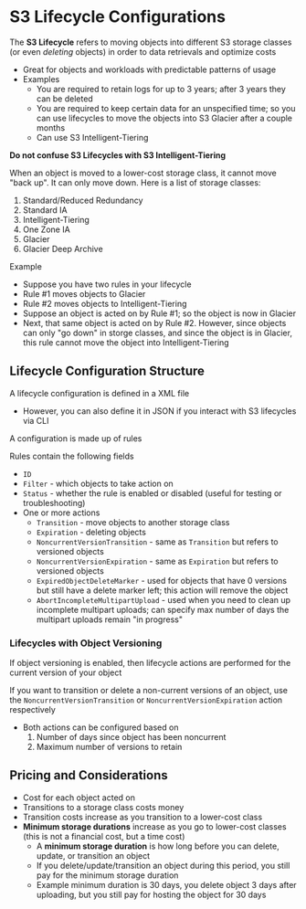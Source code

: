 # S3 Lifecycle Configurations

The **S3 Lifecycle** refers to moving objects into different S3 storage classes (or even _deleting_ objects) in order to data retrievals and optimize costs
- Great for objects and workloads with predictable patterns of usage
- Examples
	- You are required to retain logs for up to 3 years; after 3 years they can be deleted
	- You are required to keep certain data for an unspecified time; so you can use lifecycles to move the objects into S3 Glacier after a couple months
	- Can use S3 Intelligent-Tiering

**Do not confuse S3 Lifecycles with S3 Intelligent-Tiering**

When an object is moved to a lower-cost storage class, it cannot move "back up". It can only move down. Here is a list of storage classes:
1. Standard/Reduced Redundancy
2. Standard IA
3. Intelligent-Tiering
4. One Zone IA
5. Glacier
6. Glacier Deep Archive

Example
- Suppose you have two rules in your lifecycle
- Rule #1 moves objects to Glacier
- Rule #2 moves objects to Intelligent-Tiering
- Suppose an object is acted on by Rule #1; so the object is now in Glacier
- Next, that same object is acted on by Rule #2. However, since objects can only "go down" in storge classes, and since the object is in Glacier, this rule cannot move the object into Intelligent-Tiering

## Lifecycle Configuration Structure

A lifecycle configuration is defined in a XML file
- However, you can also define it in JSON if you interact with S3 lifecycles via CLI

A configuration is made up of rules

Rules contain the following fields
- `ID`
- `Filter` - which objects to take action on
- `Status` - whether the rule is enabled or disabled (useful for testing or troubleshooting)
- One or more actions
	- `Transition` - move objects to another storage class
	- `Expiration` - deleting objects
	- `NoncurrentVersionTransition` - same as `Transition` but refers to versioned objects
	- `NoncurrentVersionExpiration` - same as `Expiration` but refers to versioned objects
	- `ExpiredObjectDeleteMarker` - used for objects that have 0 versions but still have a delete marker left; this action will remove the object
	- `AbortIncompleteMultipartUpload` - used when you need to clean up incomplete multipart uploads; can specify max number of days the multipart uploads remain "in progress"

### Lifecycles with Object Versioning

If object versioning is enabled, then lifecycle actions are performed for the current version of your object

If you want to transition or delete a non-current versions of an object, use the `NoncurrentVersionTransition` or `NoncurrentVersionExpiration` action respectively
- Both actions can be configured based on
	1. Number of days since object has been noncurrent
	2. Maximum number of versions to retain

## Pricing and Considerations

- Cost for each object acted on
- Transitions to a storage class costs money
- Transition costs increase as you transition to a lower-cost class
- **Minimum storage durations** increase as you go to lower-cost classes (this is not a financial cost, but a time cost)
	- A **minimum storage duration** is how long before you can delete, update, or transition an object
	- If you delete/update/transition an object during this period, you still pay for the minimum storage duration
	- Example minimum duration is 30 days, you delete object 3 days after uploading, but you still pay for hosting the object for 30 days
